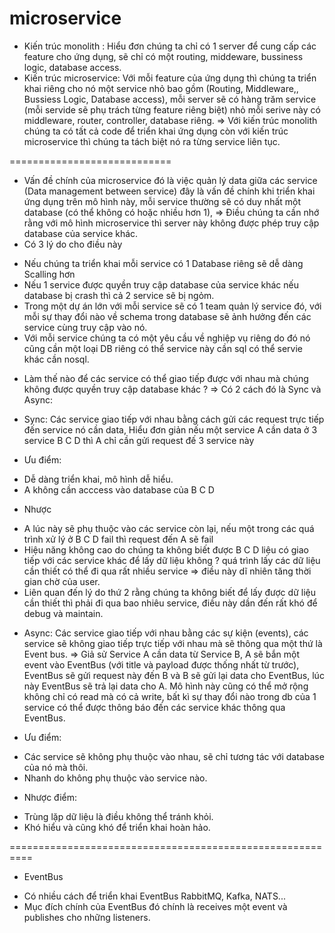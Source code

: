 # microservice

- Kiến trúc monolith : Hiểu đơn chúng ta chỉ có 1 server để cung cấp các feature cho ứng dụng, sẽ chỉ có một routing, middeware, bussiness logic, database access.
- Kiến trúc microservice: Với mỗi feature của ứng dụng thì chúng ta triển khai riêng cho nó một service nhỏ bao gồm (Routing, Middleware,, Bussiess Logic, Database access), mỗi server sẽ có hàng trăm service (mỗi servide sẽ phụ trách từng feature riêng biệt) nhỏ mỗi serive này có middleware, router, controller, database riêng.
  => Với kiến trúc monolith chúng ta có tất cả code để triển khai ứng dụng còn với kiến trúc microservice thì chúng ta tách biệt nó ra từng service liên tục.

============================

- Vấn đề chính của microservice đó là việc quản lý data giữa các service (Data management between service) đây là vấn đề chính khi triển khai ứng dụng trên mô hình này, mỗi service thường sẽ có duy nhất một database (có thể không có hoặc nhiều hơn 1),
  => Điều chúng ta cần nhớ rằng với mô hình microservice thì server này không được phép truy cập database của service khác.
- Có 3 lý do cho điều này

* Nếu chúng ta triển khai mỗi service có 1 Database riêng sẽ dễ dàng Scalling hơn
* Nếu 1 service được quyền truy cập database của service khác nếu database bị crash thì cả 2 service sẽ bị ngỏm.
* Trong một dự án lớn với mỗi service sẽ có 1 team quản lý service đó, với mỗi sự thay đổi nào về schema trong database sẽ ảnh hưởng đến các service cùng truy cập vào nó.
* Với mỗi service chúng ta có một yêu cầu về nghiệp vụ riêng do đó nó cũng cần một loại DB riêng có thể service này cần sql có thể servie khác cần nosql.

- Làm thế nào để các service có thể giao tiếp được với nhau mà chúng không được quyền truy cập database khác ?
  => Có 2 cách đó là Sync và Async:

* Sync: Các service giao tiếp với nhau bằng cách gửi các request trực tiếp đến service nó cần data, Hiểu đơn giản nếu một service A cần data ở 3 service B C D thì A chỉ cần gửi request đế 3 service này

- Ưu điểm:

* Dễ dàng triển khai, mô hình dễ hiểu.
* A không cần acccess vào database của B C D

- Nhược

* A lúc này sẽ phụ thuộc vào các service còn lại, nếu một trong các quá trình xử lý ở B C D fail thì request đến A sẽ fail
* Hiệu năng không cao do chúng ta không biết được B C D liệu có giao tiếp với các service khác để lấy dữ liệu không ? quá trình lấy các dữ liệu cần thiết có thể đi qua rất nhiều service => điều này dĩ nhiên tăng thời gian chờ của user.
* Liên quan đến lý do thứ 2 rằng chúng ta không biết để lấy được dữ liệu cần thiết thì phải đi qua bao nhiêu service, điều này dần đến rất khó để debug và maintain.

- Async: Các service giao tiếp với nhau bằng các sự kiện (events), các service sẽ không giao tiếp trực tiếp với nhau mà sẽ thông qua một thứ là Event bus.
  => Giả sử Service A cần data từ Service B, A sẽ bắn một event vào EventBus (với title và payload được thống nhất từ trước), EventBus sẽ gửi request này đến B và B sẽ gửi lại data cho EventBus, lúc này EventBus sẽ trả lại data cho A.
  Mô hình này cũng có thể mở rộng không chỉ có read mà có cả write, bất kì sự thay đổi nào trong db của 1 service có thể được thông báo đến các service khác thông qua EventBus.

* Ưu điểm:

- Các service sẽ không phụ thuộc vào nhau, sẽ chỉ tương tác với database của nó mà thôi.
- Nhanh do không phụ thuộc vào service nào.

* Nhược điểm:

- Trùng lặp dữ liệu là điều không thể tránh khỏi.
- Khó hiểu và cũng khó để triển khai hoàn hảo.

==========================================================

- EventBus

* Có nhiều cách để triển khai EventBus RabbitMQ, Kafka, NATS...
* Mục đích chính của EventBus đó chính là receives một event và publishes cho những listeners.
